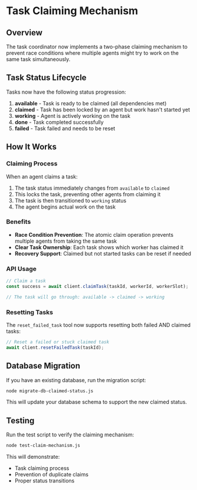 # Task Claiming Mechanism

## Overview

The task coordinator now implements a two-phase claiming mechanism to prevent race conditions where multiple agents might try to work on the same task simultaneously.

## Task Status Lifecycle

Tasks now have the following status progression:

1. **available** - Task is ready to be claimed (all dependencies met)
2. **claimed** - Task has been locked by an agent but work hasn't started yet
3. **working** - Agent is actively working on the task
4. **done** - Task completed successfully
5. **failed** - Task failed and needs to be reset

## How It Works

### Claiming Process

When an agent claims a task:

1. The task status immediately changes from `available` to `claimed`
2. This locks the task, preventing other agents from claiming it
3. The task is then transitioned to `working` status
4. The agent begins actual work on the task

### Benefits

- **Race Condition Prevention**: The atomic claim operation prevents multiple agents from taking the same task
- **Clear Task Ownership**: Each task shows which worker has claimed it
- **Recovery Support**: Claimed but not started tasks can be reset if needed

### API Usage

```javascript
// Claim a task
const success = await client.claimTask(taskId, workerId, workerSlot);

// The task will go through: available -> claimed -> working
```

### Resetting Tasks

The `reset_failed_task` tool now supports resetting both failed AND claimed tasks:

```javascript
// Reset a failed or stuck claimed task
await client.resetFailedTask(taskId);
```

## Database Migration

If you have an existing database, run the migration script:

```bash
node migrate-db-claimed-status.js
```

This will update your database schema to support the new claimed status.

## Testing

Run the test script to verify the claiming mechanism:

```bash
node test-claim-mechanism.js
```

This will demonstrate:
- Task claiming process
- Prevention of duplicate claims
- Proper status transitions